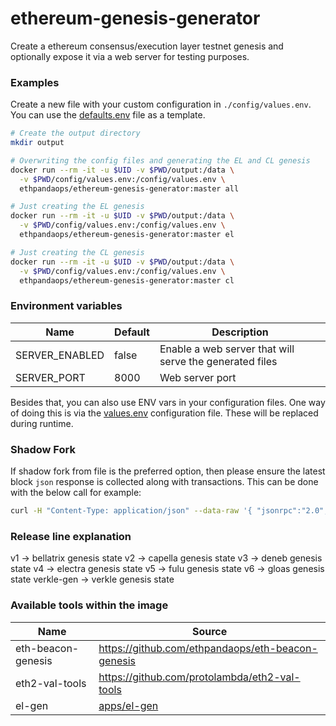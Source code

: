 # ethereum-genesis-generator

Create a ethereum consensus/execution layer testnet genesis and optionally expose it via a web server for testing purposes.

### Examples

Create a new file with your custom configuration in `./config/values.env`. You can use the [defaults.env](defaults/defaults.env) file as a template.

```sh
# Create the output directory
mkdir output

# Overwriting the config files and generating the EL and CL genesis
docker run --rm -it -u $UID -v $PWD/output:/data \
  -v $PWD/config/values.env:/config/values.env \
  ethpandaops/ethereum-genesis-generator:master all

# Just creating the EL genesis
docker run --rm -it -u $UID -v $PWD/output:/data \
  -v $PWD/config/values.env:/config/values.env \
  ethpandaops/ethereum-genesis-generator:master el

# Just creating the CL genesis
docker run --rm -it -u $UID -v $PWD/output:/data \
  -v $PWD/config/values.env:/config/values.env \
  ethpandaops/ethereum-genesis-generator:master cl
```
### Environment variables

Name           | Default | Description
-------------- |-------- | ----
SERVER_ENABLED | false   | Enable a web server that will serve the generated files
SERVER_PORT    | 8000    | Web server port

Besides that, you can also use ENV vars in your configuration files. One way of doing this is via the [values.env](config-example/values.env) configuration file. These will be replaced during runtime.

### Shadow Fork
If shadow fork from file is the preferred option, then please ensure the latest block `json` response is collected along with
transactions. This can be done with the below call for example:
```sh
curl -H "Content-Type: application/json" --data-raw '{ "jsonrpc":"2.0","method":"eth_getBlockByNumber", "params":[ "latest", true ], "id":1 }' localhost:8545
```

### Release line explanation
v1 -> bellatrix genesis state
v2 -> capella genesis state
v3 -> deneb genesis state
v4 -> electra genesis state
v5 -> fulu genesis state
v6 -> gloas genesis state
verkle-gen -> verkle genesis state

### Available tools within the image

Name | Source
---- | ----
eth-beacon-genesis | https://github.com/ethpandaops/eth-beacon-genesis
eth2-val-tools | https://github.com/protolambda/eth2-val-tools
el-gen | [apps/el-gen](apps/el-gen)
